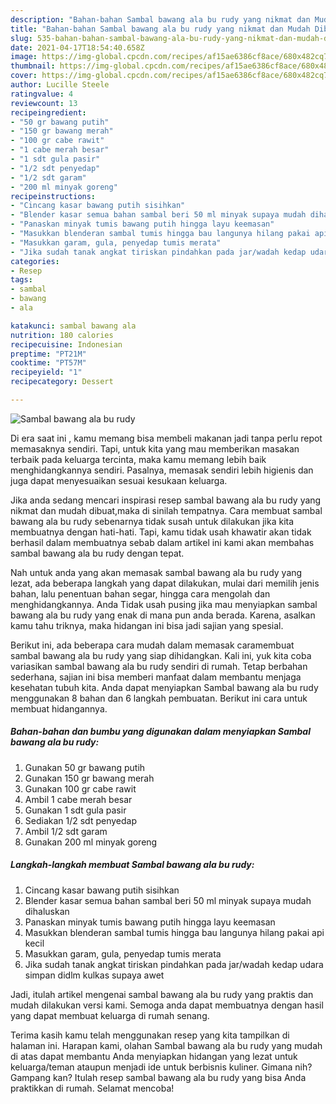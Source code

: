 ```yaml
---
description: "Bahan-bahan Sambal bawang ala bu rudy yang nikmat dan Mudah Dibuat"
title: "Bahan-bahan Sambal bawang ala bu rudy yang nikmat dan Mudah Dibuat"
slug: 535-bahan-bahan-sambal-bawang-ala-bu-rudy-yang-nikmat-dan-mudah-dibuat
date: 2021-04-17T18:54:40.658Z
image: https://img-global.cpcdn.com/recipes/af15ae6386cf8ace/680x482cq70/sambal-bawang-ala-bu-rudy-foto-resep-utama.jpg
thumbnail: https://img-global.cpcdn.com/recipes/af15ae6386cf8ace/680x482cq70/sambal-bawang-ala-bu-rudy-foto-resep-utama.jpg
cover: https://img-global.cpcdn.com/recipes/af15ae6386cf8ace/680x482cq70/sambal-bawang-ala-bu-rudy-foto-resep-utama.jpg
author: Lucille Steele
ratingvalue: 4
reviewcount: 13
recipeingredient:
- "50 gr bawang putih"
- "150 gr bawang merah"
- "100 gr cabe rawit"
- "1 cabe merah besar"
- "1 sdt gula pasir"
- "1/2 sdt penyedap"
- "1/2 sdt garam"
- "200 ml minyak goreng"
recipeinstructions:
- "Cincang kasar bawang putih sisihkan"
- "Blender kasar semua bahan sambal beri 50 ml minyak supaya mudah dihaluskan"
- "Panaskan minyak tumis bawang putih hingga layu keemasan"
- "Masukkan blenderan sambal tumis hingga bau langunya hilang pakai api kecil"
- "Masukkan garam, gula, penyedap tumis merata"
- "Jika sudah tanak angkat tiriskan pindahkan pada jar/wadah kedap udara simpan didlm kulkas supaya awet"
categories:
- Resep
tags:
- sambal
- bawang
- ala

katakunci: sambal bawang ala 
nutrition: 180 calories
recipecuisine: Indonesian
preptime: "PT21M"
cooktime: "PT57M"
recipeyield: "1"
recipecategory: Dessert

---
```



![Sambal bawang ala bu rudy](https://img-global.cpcdn.com/recipes/af15ae6386cf8ace/680x482cq70/sambal-bawang-ala-bu-rudy-foto-resep-utama.jpg)

Di era  saat ini , kamu memang bisa membeli makanan jadi tanpa perlu repot memasaknya sendiri. Tapi, untuk kita yang mau memberikan masakan terbaik pada keluarga tercinta, maka kamu memang lebih baik menghidangkannya sendiri. Pasalnya, memasak sendiri lebih higienis dan juga dapat menyesuaikan sesuai kesukaan keluarga.

Jika anda sedang mencari inspirasi resep sambal bawang ala bu rudy yang nikmat dan mudah dibuat,maka di sinilah tempatnya. Cara membuat sambal bawang ala bu rudy  sebenarnya tidak susah untuk dilakukan jika kita membuatnya dengan hati-hati. Tapi, kamu tidak usah khawatir akan tidak berhasil dalam membuatnya 
sebab dalam artikel ini kami akan membahas sambal bawang ala bu rudy dengan tepat.  



Nah untuk anda yang akan memasak sambal bawang ala bu rudy yang lezat, ada beberapa langkah yang dapat dilakukan, mulai dari memilih jenis bahan, lalu penentuan bahan segar, hingga cara mengolah dan menghidangkannya. Anda Tidak usah pusing jika mau menyiapkan sambal bawang ala bu rudy yang enak di mana pun anda berada. Karena, asalkan kamu  tahu triknya, maka hidangan ini bisa jadi sajian yang spesial.

Berikut ini, ada beberapa cara mudah dalam memasak caramembuat sambal bawang ala bu rudy yang siap dihidangkan. Kali ini, yuk kita coba variasikan sambal bawang ala bu rudy sendiri di rumah. Tetap berbahan sederhana, sajian ini bisa memberi manfaat dalam membantu menjaga kesehatan tubuh kita. Anda dapat menyiapkan Sambal bawang ala bu rudy menggunakan 8 bahan dan 6 langkah pembuatan. Berikut ini cara untuk membuat hidangannya.

<!--inarticleads1-->

##### Bahan-bahan dan bumbu yang digunakan dalam menyiapkan Sambal bawang ala bu rudy:

1. Gunakan 50 gr bawang putih
1. Gunakan 150 gr bawang merah
1. Gunakan 100 gr cabe rawit
1. Ambil 1 cabe merah besar
1. Gunakan 1 sdt gula pasir
1. Sediakan 1/2 sdt penyedap
1. Ambil 1/2 sdt garam
1. Gunakan 200 ml minyak goreng




<!--inarticleads2-->

##### Langkah-langkah membuat Sambal bawang ala bu rudy:

1. Cincang kasar bawang putih sisihkan
1. Blender kasar semua bahan sambal beri 50 ml minyak supaya mudah dihaluskan
1. Panaskan minyak tumis bawang putih hingga layu keemasan
1. Masukkan blenderan sambal tumis hingga bau langunya hilang pakai api kecil
1. Masukkan garam, gula, penyedap tumis merata
1. Jika sudah tanak angkat tiriskan pindahkan pada jar/wadah kedap udara simpan didlm kulkas supaya awet




Jadi, itulah artikel mengenai  sambal bawang ala bu rudy  yang praktis dan mudah dilakukan versi kami. Semoga anda dapat membuatnya dengan hasil yang dapat membuat keluarga di rumah senang. 

Terima kasih kamu telah menggunakan resep yang kita tampilkan di halaman ini. Harapan kami, olahan  Sambal bawang ala bu rudy yang mudah di atas dapat membantu Anda menyiapkan hidangan yang lezat untuk keluarga/teman ataupun menjadi ide untuk berbisnis kuliner. Gimana nih? Gampang kan? Itulah resep sambal bawang ala bu rudy yang bisa Anda praktikkan di rumah. Selamat mencoba!

